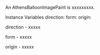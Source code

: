 An AthensBalloonImagePaint is xxxxxxxxx.Instance Variables	direction:		<Object>	form:		<Object>	origin:		<Object>direction	- xxxxxform	- xxxxxorigin	- xxxxx